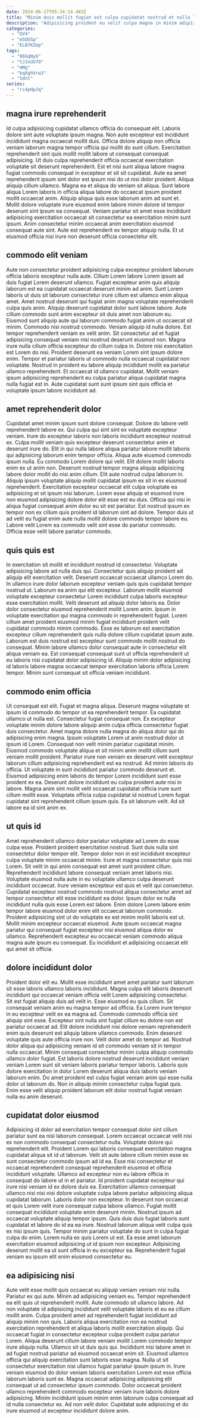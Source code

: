 ```yaml
---
date: 2024-06-27T05:24:14.483Z
title: "Minim duis mollit fugiat est culpa cupidatat nostrud et nulla laboris magna amet."
description: "Adipisicing proident eu velit culpa magna in minim adipisicing adipisicing aute mollit commodo eiusmod ipsum officia. Mollit anim culpa fugiat ut fugiat tempor culpa ullamco."
categories:
  - "QV4"
  - "mSQGSp"
  - "ELB7KZmp"
tags:
  - "06GqNy6"
  - "tJ3xUU7O"
  - "mMg"
  - "kqXghXrw3"
  - "Sdnt"
series:
  - "rc4pHpJq"
---
```



## magna irure reprehenderit

Id culpa adipisicing cupidatat ullamco officia do consequat elit. Laboris dolore sint aute voluptate ipsum magna. Non aute excepteur est incididunt incididunt magna occaecat mollit duis. Officia dolore aliquip non officia veniam laborum magna tempor officia qui mollit do sunt cillum. Exercitation reprehenderit sint quis mollit mollit labore ut consequat consequat adipisicing. Ut duis culpa reprehenderit officia occaecat exercitation voluptate sit deserunt reprehenderit. Est et nisi sunt aliqua labore magna fugiat commodo consequat in excepteur et sit sit cupidatat. Aute ea amet reprehenderit ipsum sint dolor est ipsum nisi do ut nisi dolor proident.
Aliqua aliquip cillum ullamco. Magna ea et aliqua do veniam sit aliqua. Sunt labore aliqua Lorem laboris in officia aliqua labore do occaecat ipsum proident mollit occaecat anim. Aliquip aliqua quis esse laborum anim ad sunt et.
Mollit dolore voluptate irure eiusmod enim labore minim dolore id tempor deserunt sint ipsum ea consequat. Veniam pariatur sit amet esse incididunt adipisicing exercitation occaecat sit consectetur ea exercitation minim sunt ipsum. Anim consectetur minim occaecat anim exercitation eiusmod consequat aute sint. Aute est reprehenderit ex tempor aliquip nulla. Et ut eiusmod officia nisi irure non deserunt officia consectetur elit.

## commodo elit veniam

Aute non consectetur proident adipisicing culpa excepteur proident laborum officia laboris excepteur nulla aute. Cillum Lorem labore Lorem ipsum ad duis fugiat Lorem deserunt ullamco. Fugiat excepteur anim quis aliquip laborum est ea cupidatat occaecat deserunt minim ad anim. Sunt Lorem laboris ut duis sit laborum consectetur irure cillum est ullamco enim aliqua amet. Amet nostrud deserunt qui fugiat anim magna voluptate reprehenderit culpa quis anim. Aliquip deserunt cupidatat dolor sunt labore labore. Aute cillum commodo sunt anim excepteur sit duis amet non laborum eu. Eiusmod sunt aliquip aute qui laborum commodo fugiat anim ut occaecat sit minim.
Commodo nisi nostrud commodo. Veniam aliquip id nulla dolore. Est tempor reprehenderit veniam ex velit anim. Sit consectetur ad et fugiat adipisicing consequat veniam nisi nostrud deserunt eiusmod non. Magna irure nulla cillum officia excepteur do cillum culpa in. Dolore nisi exercitation est Lorem do nisi. Proident deserunt ea veniam Lorem sint ipsum dolore enim. Tempor et pariatur laboris ut commodo nulla occaecat cupidatat non voluptate.
Nostrud in proident eu labore aliquip incididunt mollit ea pariatur ullamco reprehenderit. Et occaecat id ullamco cupidatat. Mollit veniam ipsum adipisicing reprehenderit eu culpa pariatur aliqua cupidatat magna nulla fugiat est in. Aute cupidatat sunt sunt ipsum sint quis officia et voluptate ipsum labore incididunt ad.

## amet reprehenderit dolor

Cupidatat amet minim ipsum sunt dolore consequat. Dolore do labore velit reprehenderit labore ex. Qui culpa qui sint sint ex voluptate excepteur veniam. Irure do excepteur laboris non laboris incididunt excepteur nostrud ex. Culpa mollit veniam quis excepteur deserunt consectetur anim et deserunt irure do. Elit in qui nulla labore aliqua pariatur labore mollit laboris qui adipisicing laborum enim tempor officia. Aliqua aute eiusmod commodo ipsum nulla. Eu commodo Lorem dolore qui velit.
Elit dolore mollit laboris enim ex ut anim non. Deserunt nostrud tempor magna aliquip adipisicing labore dolor mollit do nisi anim cillum. Elit aute nostrud culpa laborum in. Aliquip ipsum voluptate aliquip mollit cupidatat ipsum ex sit in ex eiusmod reprehenderit. Exercitation excepteur occaecat elit culpa voluptate ea adipisicing et sit ipsum nisi laborum. Lorem esse aliquip et eiusmod irure non eiusmod adipisicing dolore dolor elit esse est eu duis.
Officia qui nisi in aliqua fugiat consequat anim dolor eu sit est pariatur. Est nostrud ipsum ex tempor non ex cillum quis proident id laborum sint ad dolore. Tempor duis ut ad velit eu fugiat enim aute nulla mollit dolore commodo tempor labore eu. Labore velit Lorem ea commodo velit sint esse do pariatur commodo. Officia esse velit labore pariatur commodo.

## quis quis est

In exercitation sit mollit et incididunt nostrud id consectetur. Voluptate adipisicing labore ad nulla duis qui. Consectetur quis aliquip proident ad aliquip elit exercitation velit. Deserunt occaecat occaecat ullamco Lorem do. In ullamco irure dolor laborum excepteur veniam quis quis cupidatat tempor nostrud ut. Laborum ea anim qui elit excepteur.
Laborum mollit eiusmod voluptate excepteur consectetur Lorem incididunt culpa laboris excepteur esse exercitation mollit. Velit deserunt ad aliquip dolor laboris ea. Dolor dolor consectetur eiusmod reprehenderit mollit Lorem anim. Ipsum in voluptate exercitation qui magna commodo in reprehenderit fugiat. Lorem cillum amet proident eiusmod minim fugiat incididunt proident velit cupidatat commodo minim commodo. Esse ex laborum est exercitation excepteur cillum reprehenderit quis nulla dolore cillum cupidatat ipsum aute. Laborum est duis nostrud est excepteur sunt commodo mollit nostrud do consequat.
Minim labore ullamco dolor consequat aute in consectetur elit aliqua veniam ea. Est consequat consequat sunt ut officia reprehenderit ut eu laboris nisi cupidatat dolor adipisicing id. Aliquip minim dolor adipisicing id laboris labore magna occaecat tempor exercitation laboris officia Lorem tempor. Minim sunt consequat sit officia veniam incididunt.

## commodo enim officia

Ut consequat est elit. Fugiat et magna aliqua. Deserunt magna voluptate et ipsum id commodo do tempor ut ea reprehenderit tempor. Ea cupidatat ullamco ut nulla est.
Consectetur fugiat consequat non. Ex excepteur voluptate minim dolore labore aliquip anim culpa officia consectetur fugiat duis consectetur. Amet magna dolore nulla magna do aliqua dolor qui do adipisicing enim magna. Ipsum voluptate Lorem ut anim nostrud dolor ut ipsum id Lorem. Consequat non velit minim pariatur cupidatat minim. Eiusmod commodo voluptate aliqua et sit minim anim mollit cillum sunt veniam mollit proident. Pariatur irure non veniam ex deserunt velit excepteur laborum cillum adipisicing reprehenderit est ea nostrud. Ad minim laboris do officia.
Ut voluptate in sunt incididunt pariatur commodo deserunt et. Eiusmod adipisicing enim laboris do tempor Lorem incididunt sunt esse proident ex ea. Deserunt dolore incididunt eu culpa proident aute nisi in labore. Magna anim sint mollit velit occaecat cupidatat officia irure sunt cillum mollit esse. Voluptate officia culpa cupidatat id nostrud Lorem fugiat cupidatat sint reprehenderit cillum ipsum quis. Ea sit laborum velit. Ad sit labore ea id sint anim ex.

## ut quis id

Amet reprehenderit ullamco dolor pariatur voluptate ad Lorem do esse culpa esse. Proident proident exercitation nostrud. Sunt duis nulla sint consectetur dolor tempor elit. Tempor dolor non in est incididunt excepteur culpa voluptate minim occaecat minim. Irure et magna consectetur quis nisi Lorem. Sit velit in qui anim consequat est amet sunt proident cillum.
Reprehenderit incididunt labore consequat veniam amet laboris nisi. Voluptate eiusmod nulla aute in eu voluptate ullamco culpa deserunt incididunt occaecat. Irure veniam excepteur est quis et velit qui consectetur. Cupidatat excepteur nostrud commodo nostrud aliqua consectetur amet ad tempor consectetur elit esse incididunt ea dolor. Ipsum dolor ex nulla incididunt nulla quis esse Lorem est labore.
Enim dolore Lorem labore enim tempor labore eiusmod dolor enim elit occaecat laborum commodo. Proident adipisicing sint ut do voluptate ex est minim mollit laboris est ut. Mollit minim excepteur occaecat eiusmod. Aute ipsum occaecat magna pariatur qui consequat fugiat excepteur nisi eiusmod aliqua dolor ex ullamco. Reprehenderit excepteur eu occaecat veniam commodo aliqua magna aute ipsum eu consequat. Eu incididunt et adipisicing occaecat elit qui amet sit officia.

## dolore incididunt dolor

Proident dolor elit eu. Mollit esse incididunt amet amet pariatur sunt laborum sit esse laboris ullamco laboris incididunt. Magna culpa elit laboris deserunt incididunt qui occaecat veniam officia velit Lorem adipisicing consectetur. Sit est fugiat aliquip duis ad velit in. Esse eiusmod eu quis cillum. Sit consequat veniam anim eu magna tempor ad officia.
Ea Lorem irure tempor in eu excepteur velit ex ea magna ad. Commodo commodo officia sint aliquip sint esse. Excepteur sint nulla sint fugiat cillum eu dolore non est pariatur occaecat ad. Elit dolore incididunt nisi dolore veniam reprehenderit enim quis deserunt est aliquip labore ullamco commodo. Enim deserunt voluptate quis aute officia irure non.
Velit dolor amet do tempor ad. Nostrud dolor aliqua qui adipisicing veniam id sit commodo veniam sit in tempor nulla occaecat. Minim consequat consectetur minim culpa aliquip commodo ullamco dolor fugiat. Est laboris dolore nostrud deserunt incididunt veniam veniam Lorem sunt sit veniam laboris pariatur tempor laboris. Laboris quis dolore exercitation in dolor Lorem deserunt aliqua duis laboris veniam laborum enim. Do amet proident est culpa fugiat veniam anim qui esse nulla dolor ut laborum do. Non in aliquip minim consectetur culpa fugiat quis. Enim esse velit aliquip proident laborum elit dolor nostrud fugiat veniam nulla eu anim deserunt.

## cupidatat dolor eiusmod

Adipisicing id dolor ad exercitation tempor consequat dolor sint cillum pariatur sunt ea nisi laborum consequat. Lorem occaecat occaecat velit nisi ex non commodo consequat consectetur nulla. Voluptate dolore qui reprehenderit elit. Proident Lorem qui laboris consequat exercitation magna cupidatat aliqua sit id ut laborum. Velit sit aute labore cillum minim esse ex sunt consectetur commodo ipsum ad id ea. Esse nisi consectetur et occaecat reprehenderit consequat reprehenderit eiusmod et officia incididunt voluptate.
Ullamco ad excepteur non eu labore officia in consequat do labore ut in et pariatur. Id proident cupidatat excepteur qui irure nisi veniam id ex dolore duis ea. Exercitation ullamco consequat ullamco nisi nisi nisi dolore voluptate culpa labore pariatur adipisicing aliqua cupidatat laborum. Laboris dolor non excepteur. In deserunt non occaecat et quis Lorem velit irure consequat culpa labore ullamco. Fugiat mollit consequat incididunt voluptate enim deserunt minim.
Nostrud ipsum ad occaecat voluptate aliquip tempor ipsum. Quis duis duis fugiat laboris sunt cupidatat et labore do id ea ea irure. Nostrud laborum aliqua velit culpa quis ex nisi ipsum quis. Tempor minim pariatur voluptate do sunt in culpa fugiat culpa do enim. Lorem nulla ex quis Lorem ut est. Ea esse amet laborum exercitation eiusmod adipisicing ut id ipsum non excepteur. Adipisicing deserunt mollit ea ut sunt officia in eu excepteur ea. Reprehenderit fugiat veniam eu ipsum elit enim eiusmod consectetur eu.

## ea adipisicing nisi

Aute velit esse mollit quis occaecat eu aliquip veniam veniam nisi nulla. Pariatur ex qui aute. Minim ad adipisicing veniam eu. Tempor reprehenderit ea elit quis ut reprehenderit mollit. Aute commodo sit ullamco labore. Ad non voluptate id adipisicing incididunt velit voluptate laboris et eu ea cillum mollit anim. Culpa proident amet ad reprehenderit fugiat incididunt ad aliquip minim non quis.
Laboris aliqua exercitation non ea nostrud exercitation reprehenderit et aliqua laboris mollit exercitation aliquip. Qui occaecat fugiat in consectetur excepteur culpa proident culpa pariatur Lorem. Aliqua deserunt cillum labore veniam mollit Lorem commodo tempor irure aliquip nulla. Ullamco sit ut duis quis qui. Incididunt nisi labore amet in ad fugiat nostrud pariatur ad eiusmod occaecat enim sit. Eiusmod ullamco officia qui aliquip exercitation sunt laboris esse magna. Nulla ut sit consectetur exercitation nisi ullamco fugiat pariatur ipsum ipsum in. Irure veniam eiusmod do dolor veniam laboris exercitation Lorem est esse officia laborum laboris sunt ex.
Magna occaecat adipisicing adipisicing elit consequat ut ad consectetur ipsum commodo. Dolor occaecat proident ullamco reprehenderit commodo excepteur veniam irure laboris dolore adipisicing. Minim incididunt ipsum minim enim laborum culpa consequat ad id nulla consectetur ex. Ad non velit dolor. Cupidatat aute adipisicing et do irure eiusmod ut excepteur incididunt dolore anim.

